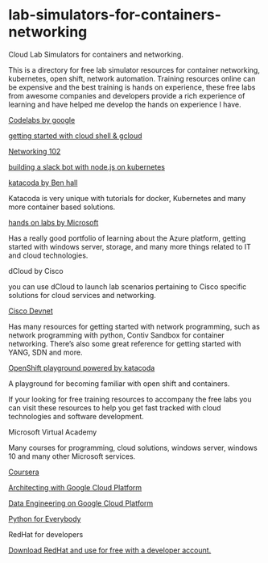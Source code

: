 # lab-simulators-for-containers-networking


Cloud Lab Simulators for containers and networking.

This is a directory for free lab simulator resources for container networking, kubernetes, open shift, network automation. Training resources online can be expensive and the best training is hands on experience, these free labs from awesome companies and developers provide a rich experience of learning and have helped me develop the hands on experience I have.

[Codelabs by google](https://codelabs.developer.google.com)

[getting started with cloud shell & gcloud](https://codelabs.developers.google.com/codelabs/cloud-shell/index.html?index=..%2F..%2Findex#0)

[Networking 102](https://codelabs.developers.google.com/codelabs/cloud-networking-102/index.html?index=..%2F..%2Findex#0)

[building a slack bot with node.js on kubernetes](https://codelabs.developers.google.com/codelabs/cloud-slack-bot/index.html?index=..%2F..%2Findex#0)

[katacoda by Ben hall](https://katacoda.com)

Katacoda is very unique with tutorials for docker, Kubernetes and many more container based solutions.

[hands on labs by Microsoft](https://microsoft.com/handsonlabs)

Has a really good portfolio of learning about the Azure platform, getting started with windows server, storage, and many more things related to IT and cloud technologies.

dCloud by Cisco

you can use dCloud to launch lab scenarios pertaining to Cisco specific solutions for cloud services and networking.

[Cisco Devnet](https://developer.cisco.com)

Has many resources for getting started with network programming, such as network programming with python, Contiv Sandbox for container networking. There’s also some great reference for getting started with YANG, SDN and more.

[OpenShift playground powered by katacoda](https://learn.openshift.com/playgrounds/)

A playground for becoming familiar with open shift and containers.

If your looking for free training resources to accompany the free labs you can visit these resources to help you get fast tracked with cloud technologies and software development.

Microsoft Virtual Academy

Many courses for programming, cloud solutions, windows server, windows 10 and many other Microsoft services.

[Coursera](https://coursera.com)

[Architecting with Google Cloud Platform](https://www.coursera.org/specializations/gcp-architecture?action=enroll)

[Data Engineering on Google Cloud Platform](https://www.coursera.org/specializations/gcp-data-machine-learning)

[Python for Everybody](https://www.coursera.org/specializations/python)

RedHat for developers

[Download RedHat and use for free with a developer account.](https://developers.redhat.com/)
